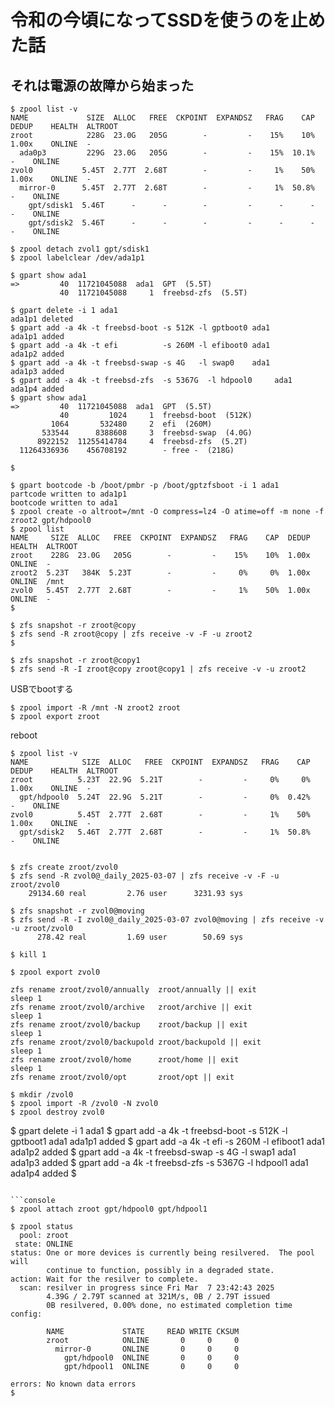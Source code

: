 # 令和の今頃になってSSDを使うのを止めた話

## それは電源の故障から始まった



```console
$ zpool list -v
NAME             SIZE  ALLOC   FREE  CKPOINT  EXPANDSZ   FRAG    CAP  DEDUP    HEALTH  ALTROOT
zroot            228G  23.0G   205G        -         -    15%    10%  1.00x    ONLINE  -
  ada0p3         229G  23.0G   205G        -         -    15%  10.1%      -    ONLINE
zvol0           5.45T  2.77T  2.68T        -         -     1%    50%  1.00x    ONLINE  -
  mirror-0      5.45T  2.77T  2.68T        -         -     1%  50.8%      -    ONLINE
    gpt/sdisk1  5.46T      -      -        -         -      -      -      -    ONLINE
    gpt/sdisk2  5.46T      -      -        -         -      -      -      -    ONLINE
```

```console
$ zpool detach zvol1 gpt/sdisk1
$ zpool labelclear /dev/ada1p1
```

```console
$ gpart show ada1
=>         40  11721045088  ada1  GPT  (5.5T)
           40  11721045088     1  freebsd-zfs  (5.5T)

$ gpart delete -i 1 ada1
ada1p1 deleted
$ gpart add -a 4k -t freebsd-boot -s 512K -l gptboot0 ada1
ada1p1 added
$ gpart add -a 4k -t efi          -s 260M -l efiboot0 ada1
ada1p2 added
$ gpart add -a 4k -t freebsd-swap -s 4G   -l swap0    ada1
ada1p3 added
$ gpart add -a 4k -t freebsd-zfs  -s 5367G  -l hdpool0     ada1
ada1p4 added
$ gpart show ada1
=>         40  11721045088  ada1  GPT  (5.5T)
           40         1024     1  freebsd-boot  (512K)
         1064       532480     2  efi  (260M)
       533544      8388608     3  freebsd-swap  (4.0G)
      8922152  11255414784     4  freebsd-zfs  (5.2T)
  11264336936    456708192        - free -  (218G)

$
```

```console
$ gpart bootcode -b /boot/pmbr -p /boot/gptzfsboot -i 1 ada1
partcode written to ada1p1
bootcode written to ada1
$ zpool create -o altroot=/mnt -O compress=lz4 -O atime=off -m none -f zroot2 gpt/hdpool0
$ zpool list
NAME     SIZE  ALLOC   FREE  CKPOINT  EXPANDSZ   FRAG    CAP  DEDUP    HEALTH  ALTROOT
zroot    228G  23.0G   205G        -         -    15%    10%  1.00x    ONLINE  -
zroot2  5.23T   384K  5.23T        -         -     0%     0%  1.00x    ONLINE  /mnt
zvol0   5.45T  2.77T  2.68T        -         -     1%    50%  1.00x    ONLINE  -
$
```

```console
$ zfs snapshot -r zroot@copy
$ zfs send -R zroot@copy | zfs receive -v -F -u zroot2
$
```

```console
$ zfs snapshot -r zroot@copy1
$ zfs send -R -I zroot@copy zroot@copy1 | zfs receive -v -u zroot2
```

USBでbootする

```console
$ zpool import -R /mnt -N zroot2 zroot
$ zpool export zroot
```

reboot

```console
$ zpool list -v
NAME            SIZE  ALLOC   FREE  CKPOINT  EXPANDSZ   FRAG    CAP  DEDUP    HEALTH  ALTROOT
zroot          5.23T  22.9G  5.21T        -         -     0%     0%  1.00x    ONLINE  -
  gpt/hdpool0  5.24T  22.9G  5.21T        -         -     0%  0.42%      -    ONLINE
zvol0          5.45T  2.77T  2.68T        -         -     1%    50%  1.00x    ONLINE  -
  gpt/sdisk2   5.46T  2.77T  2.68T        -         -     1%  50.8%      -    ONLINE
```

```console

$ zfs create zroot/zvol0
$ zfs send -R zvol0@_daily_2025-03-07 | zfs receive -v -F -u zroot/zvol0
    29134.60 real         2.76 user      3231.93 sys
```

```console
$ zfs snapshot -r zvol0@moving
$ zfs send -R -I zvol0@_daily_2025-03-07 zvol0@moving | zfs receive -v -u zroot/zvol0
      278.42 real         1.69 user        50.69 sys
```

```console
$ kill 1
```

```console
$ zpool export zvol0

zfs rename zroot/zvol0/annually  zroot/annually || exit
sleep 1
zfs rename zroot/zvol0/archive   zroot/archive || exit
sleep 1
zfs rename zroot/zvol0/backup    zroot/backup || exit
sleep 1
zfs rename zroot/zvol0/backupold zroot/backupold || exit
sleep 1
zfs rename zroot/zvol0/home      zroot/home || exit
sleep 1
zfs rename zroot/zvol0/opt       zroot/opt || exit
```

```console
$ mkdir /zvol0
$ zpool import -R /zvol0 -N zvol0
$ zpool destroy zvol0
```

$ gpart delete -i 1 ada1
$ gpart add -a 4k -t freebsd-boot -s 512K -l gptboot1 ada1
ada1p1 added
$ gpart add -a 4k -t efi          -s 260M -l efiboot1 ada1
ada1p2 added
$ gpart add -a 4k -t freebsd-swap -s 4G   -l swap1    ada1
ada1p3 added
$ gpart add -a 4k -t freebsd-zfs  -s 5367G  -l hdpool1     ada1
ada1p4 added
$
```

```console
$ zpool attach zroot gpt/hdpool0 gpt/hdpool1
```

```console
$ zpool status
  pool: zroot
 state: ONLINE
status: One or more devices is currently being resilvered.  The pool will
        continue to function, possibly in a degraded state.
action: Wait for the resilver to complete.
  scan: resilver in progress since Fri Mar  7 23:42:43 2025
        4.39G / 2.79T scanned at 321M/s, 0B / 2.79T issued
        0B resilvered, 0.00% done, no estimated completion time
config:

        NAME             STATE     READ WRITE CKSUM
        zroot            ONLINE       0     0     0
          mirror-0       ONLINE       0     0     0
            gpt/hdpool0  ONLINE       0     0     0
            gpt/hdpool1  ONLINE       0     0     0

errors: No known data errors
$
```
